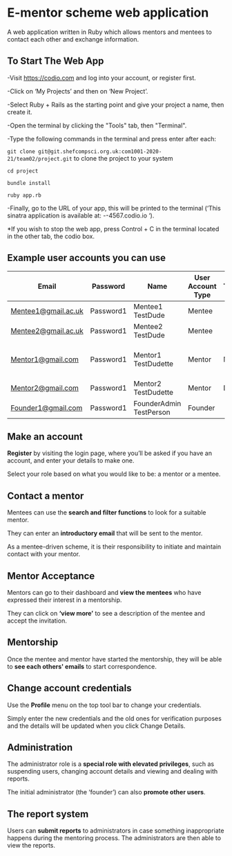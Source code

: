 # E-mentor scheme web application

A web application written in Ruby which allows mentors and mentees to contact each other and exchange information.

## To Start The Web App

-Visit <https://codio.com> and log into your account, or register first.

-Click on ‘My Projects’ and then on ‘New Project’.

-Select Ruby + Rails as the starting point and give your project a name, then create it.

-Open the terminal by clicking the "Tools" tab, then "Terminal". 

-Type the following commands in the terminal and press enter after each:

``git clone git@git.shefcompsci.org.uk:com1001-2020-21/team02/project.git`` to clone the project to your system  

``cd project``

``bundle install``

``ruby app.rb``

-Finally, go to the URL of your app, this will be printed to the terminal (‘This sinatra application is available at: *-*-4567.codio.io ‘).

*If you wish to stop the web app, press Control + C in the terminal located in the other tab, the codio box.


## Example user accounts you can use

| Email              | Password  | Name                    | User Account Type | Title | Job Title    | Industry Sector                | University       | Degree           | Telephone     |
| ------------------ | ----------| ----------------------- | ----------------- | ----- | ------------ | ------------------------------ | ---------------- | ---------------- | --------------|
| Mentee1@gmail.ac.uk  | Password1 | Mentee1 TestDude      | Mentee            |       |              |                                | Uni of Sheffield | Computer Science | 0114 222 9134 |
| Mentee2@gmail.ac.uk  | Password1 | Mentee2 TestDude      | Mentee            |       |              |                                | Uni of Sheffield | Computer Science | 0114 222 9134 |
| Mentor1@gmail.com  | Password1 | Mentor1 TestDudette     | Mentor            | Mrs   | Professor    | Teacher training and education |                  |                  |               |
| Mentor2@gmail.com  | Password1 | Mentor2 TestDudette     | Mentor            | Dr    | System Admin | Information technology         |                  |                  |               |
| Founder1@gmail.com | Password1 | FounderAdmin TestPerson | Founder           |       |              |                                |                  |                  |               |

## Make an account

**Register** by visiting the login page, where you’ll be asked if you have an account, and enter your details to make one. 

Select your role based on what you would like to be: a mentor or a mentee.

## Contact a mentor

Mentees can use the **search and filter functions** to look for a suitable mentor.

They can enter an **introductory email** that will be sent to the mentor. 

As a mentee-driven scheme, it is their responsibility to initiate and maintain contact with your mentor.

## Mentor Acceptance

Mentors can go to their dashboard and **view the mentees** who have expressed their interest in a mentorship. 

They can click on **‘view more’** to see a description of the mentee and accept the invitation.

## Mentorship

Once the mentee and mentor have started the mentorship, they will be able to **see each others' emails** to start 
correspondence.

## Change account credentials

Use the **Profile** menu on the top tool bar to change your credentials.

Simply enter the new credentials and the old ones for verification purposes and the details will be updated
when you click Change Details.

## Administration

The administrator role is a **special role with elevated privileges**, such as suspending users, changing account details and viewing and dealing with reports.

The initial administrator (the ‘founder’) can also **promote other users**.

## The report system

Users can **submit reports** to administrators in case something inappropriate happens during the mentoring process. The administrators are then able to view the reports.  
